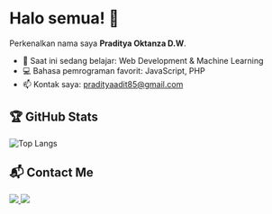 # Halo semua! 👋

Perkenalkan nama saya **Praditya Oktanza D.W**.

- 🌱 Saat ini sedang belajar: Web Development & Machine Learning
- 💻 Bahasa pemrograman favorit: JavaScript, PHP
- 📫 Kontak saya: pradityaadit85@gmail.com

## 🏆 GitHub Stats

![Top Langs](https://github-readme-stats.vercel.app/api/top-langs/?username=pradityaadit&layout=compact&theme=radical)

## 📬 Contact Me

<p align="left">
  <a href="https://www.instagram.com/prdty.aditt/" target="_blank">
    <img src="https://img.shields.io/badge/Instagram-E4405F?style=for-the-badge&logo=instagram&logoColor=white"/>
  </a>
  <a href="https://discord.gg/@adittt_" target="_blank">
    <img src="https://img.shields.io/badge/Discord-7289DA?style=for-the-badge&logo=discord&logoColor=white"/>
  </a>
</p>
